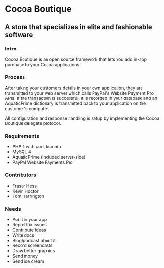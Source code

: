 # Cocoa Boutique
## A store that specializes in elite and fashionable software

### Intro

Cocoa Boutique is an open source framework that lets you add in-app purchase to your Cocoa applications.

### Process

After taking your customers details in your own application, they are transmitted to your web server which calls PayPal's Website Payment Pro APIs.  If the transaction is successful, it is recorded in your database and an AquaticPrime dictionary is transmitted back to your application on the customer's computer.

All configuration and response handling is setup by implementing the Cocoa Boutique delegate protocol.

### Requirements

* PHP 5 with curl, bcmath
* MySQL 4
* AquaticPrime (included server-side)
* PayPal Website Payments Pro

### Contributors

* Fraser Hess
* Kevin Hoctor
* Tom Harrington

### Needs

* Put it in your app
* Report/fix issues
* Contribute ideas
* Write docs
* Blog/podcast about it
* Record screencasts
* Draw better graphics
* Send money
* Send ice cream